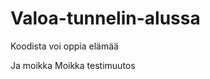 Valoa-tunnelin-alussa
=====================

Koodista voi oppia elämää

Ja moikka
Moikka testimuutos
